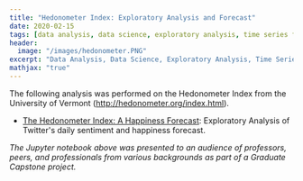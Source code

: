 ```yaml
---
title: "Hedonometer Index: Exploratory Analysis and Forecast"
date: 2020-02-15
tags: [data analysis, data science, exploratory analysis, time series forecast]
header:
  image: "/images/hedonometer.PNG" 
excerpt: "Data Analysis, Data Science, Exploratory Analysis, Time Series Forecast"
mathjax: "true"
---
```

 The following analysis was performed on the Hedonometer Index from the University of Vermont (http://hedonometer.org/index.html).

- [The Hedonometer Index: A Happiness Forecast](https://github.com/mdreck/mdreck.github.io/blob/master/hedonometer_index/Hedonometer_Index.ipynb): Exploratory Analysis of Twitter's daily sentiment and happiness forecast.
                    
_The Jupyter notebook above was presented to an audience of professors, peers, and professionals from various backgrounds as part of a Graduate Capstone project._

